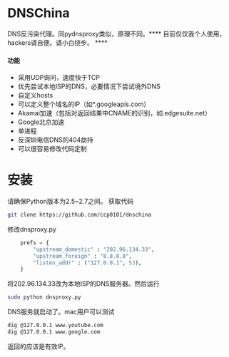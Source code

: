 # DNSChina

DNS反污染代理。同pydnsproxy类似，原理不同。**** 目前仅仅我个人使用，hackers请自便。请小白绕步。 ****

#### 功能

* 采用UDP询问，速度快于TCP
* 优先尝试本地ISP的DNS，必要情况下尝试境外DNS
* 自定义hosts
* 可以定义整个域名的IP（如*.googleapis.com）
* Akamai加速（包括对返回结果中CNAME的识别，如.edgesuite.net）
* Google北京加速
* 单进程
* 反深圳电信DNS的404劫持
* 可以很容易修改代码定制


# 安装

请确保Python版本为2.5~2.7之间。
获取代码
```bash
git clone https://github.com/ccp0101/dnschina
```

修改dnsproxy.py
```python
    prefs = {
        "upstream_domestic" : "202.96.134.33", 
        "upstream_foreign" : "8.8.8.8", 
        "listen_addr" : ("127.0.0.1", 53), 
    }
```
将202.96.134.33改为本地ISP的DNS服务器。然后运行
```bash
sudo python dnsproxy.py
```

DNS服务就启动了。mac用户可以测试
```bash
dig @127.0.0.1 www.youtube.com
dig @127.0.0.1 www.google.com
```
返回的应该是有效IP。
